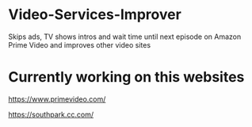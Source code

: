 # Video-Services-Improver
Skips ads, TV shows intros and wait time until next episode on Amazon Prime Video and improves other video sites

# Currently working on this websites

https://www.primevideo.com/

https://southpark.cc.com/
